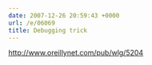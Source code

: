 ```yaml
---
date: 2007-12-26 20:59:43 +0000
url: /e/06069
title: Debugging trick
---
```


http://www.oreillynet.com/pub/wlg/5204
